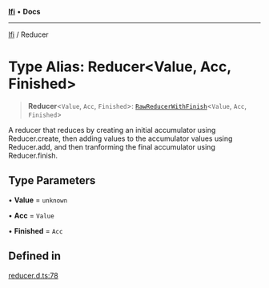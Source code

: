[**lfi**](../readme.md) • **Docs**

***

[lfi](../globals.md) / Reducer

# Type Alias: Reducer\<Value, Acc, Finished\>

> **Reducer**\<`Value`, `Acc`, `Finished`\>: [`RawReducerWithFinish`](RawReducerWithFinish.md)\<`Value`, `Acc`, `Finished`\>

A reducer that reduces by creating an initial accumulator using
Reducer.create, then adding values to the accumulator values using
Reducer.add, and then tranforming the final accumulator using
Reducer.finish.

## Type Parameters

• **Value** = `unknown`

• **Acc** = `Value`

• **Finished** = `Acc`

## Defined in

[reducer.d.ts:78](https://github.com/TomerAberbach/lfi/blob/e98b31ea37c84de0758cf58c8fcf28193f36b533/src/operations/reducer.d.ts#L78)
